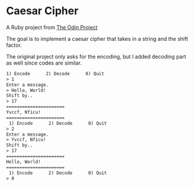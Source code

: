 # Caesar Cipher 

A Ruby project from [The Odin Project](https://www.theodinproject.com/paths/full-stack-ruby-on-rails/courses/ruby-programming/lessons/caesar-cipher)

The goal is to implement a caesar cipher that takes in a string and the shift factor.

The original project only asks for the encoding, but I added decoding part as well since codes are similar.

```txt
1) Encode      2) Decode      0) Quit
> 1
Enter a message.
> Hello, World!
Shift by..
> 17
======================
Yvccf, Nficu!
======================
 1) Encode      2) Decode      0) Quit
> 2
Enter a message.
> Yvccf, Nficu!
Shift by..
> 17
======================
Hello, World!
======================
 1) Encode      2) Decode      0) Quit
> 0
```
